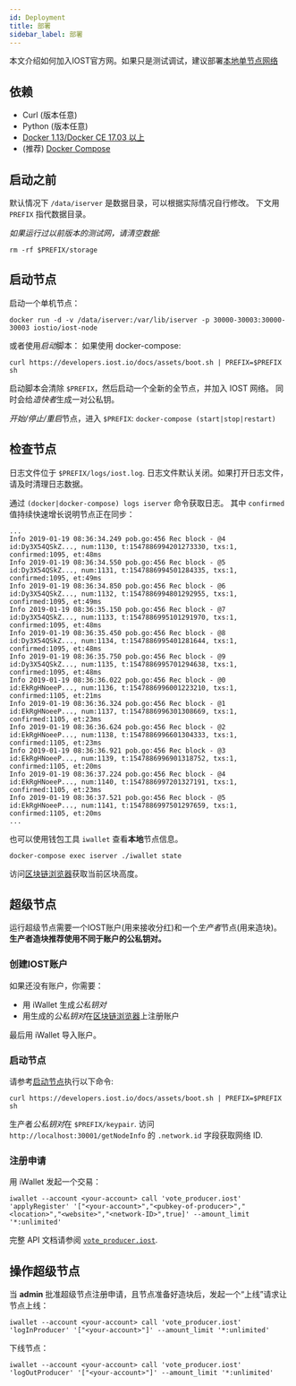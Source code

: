 ```yaml
---
id: Deployment
title: 部署
sidebar_label: 部署
---
```

本文介绍如何加入IOST官方网。如果只是测试调试，建议部署[本地单节点网络](4-running-iost-node/LocalServer.md)

## 依赖

- Curl (版本任意)
- Python (版本任意)
- [Docker 1.13/Docker CE 17.03 以上](https://docs.docker.com/install)
- (推荐) [Docker Compose](https://docs.docker.com/compose/install)

## 启动之前

默认情况下 `/data/iserver` 是数据目录，可以根据实际情况自行修改。
下文用 `PREFIX` 指代数据目录。


*如果运行过以前版本的测试网，请清空数据:*

```
rm -rf $PREFIX/storage
```

## 启动节点

启动一个单机节点：

```
docker run -d -v /data/iserver:/var/lib/iserver -p 30000-30003:30000-30003 iostio/iost-node
```

或者使用*启动*脚本：
如果使用 docker-compose:

```
curl https://developers.iost.io/docs/assets/boot.sh | PREFIX=$PREFIX sh
```

启动脚本会清除 `$PREFIX`，然后启动一个全新的全节点，并加入 IOST 网络。
同时会给*造快者*生成一对公私钥。

*开始/停止/重启*节点，进入 `$PREFIX`: `docker-compose (start|stop|restart)`

## 检查节点

日志文件位于 `$PREFIX/logs/iost.log`.
日志文件默认关闭。如果打开日志文件，请及时清理日志数据。

通过 `(docker|docker-compose) logs iserver` 命令获取日志。
其中 `confirmed` 值持续快速增长说明节点正在同步：

```
...
Info 2019-01-19 08:36:34.249 pob.go:456 Rec block - @4 id:Dy3X54QSkZ..., num:1130, t:1547886994201273330, txs:1, confirmed:1095, et:48ms
Info 2019-01-19 08:36:34.550 pob.go:456 Rec block - @5 id:Dy3X54QSkZ..., num:1131, t:1547886994501284335, txs:1, confirmed:1095, et:49ms
Info 2019-01-19 08:36:34.850 pob.go:456 Rec block - @6 id:Dy3X54QSkZ..., num:1132, t:1547886994801292955, txs:1, confirmed:1095, et:49ms
Info 2019-01-19 08:36:35.150 pob.go:456 Rec block - @7 id:Dy3X54QSkZ..., num:1133, t:1547886995101291970, txs:1, confirmed:1095, et:48ms
Info 2019-01-19 08:36:35.450 pob.go:456 Rec block - @8 id:Dy3X54QSkZ..., num:1134, t:1547886995401281644, txs:1, confirmed:1095, et:48ms
Info 2019-01-19 08:36:35.750 pob.go:456 Rec block - @9 id:Dy3X54QSkZ..., num:1135, t:1547886995701294638, txs:1, confirmed:1095, et:48ms
Info 2019-01-19 08:36:36.022 pob.go:456 Rec block - @0 id:EkRgHNoeeP..., num:1136, t:1547886996001223210, txs:1, confirmed:1105, et:21ms
Info 2019-01-19 08:36:36.324 pob.go:456 Rec block - @1 id:EkRgHNoeeP..., num:1137, t:1547886996301308669, txs:1, confirmed:1105, et:23ms
Info 2019-01-19 08:36:36.624 pob.go:456 Rec block - @2 id:EkRgHNoeeP..., num:1138, t:1547886996601304333, txs:1, confirmed:1105, et:23ms
Info 2019-01-19 08:36:36.921 pob.go:456 Rec block - @3 id:EkRgHNoeeP..., num:1139, t:1547886996901318752, txs:1, confirmed:1105, et:20ms
Info 2019-01-19 08:36:37.224 pob.go:456 Rec block - @4 id:EkRgHNoeeP..., num:1140, t:1547886997201327191, txs:1, confirmed:1105, et:23ms
Info 2019-01-19 08:36:37.521 pob.go:456 Rec block - @5 id:EkRgHNoeeP..., num:1141, t:1547886997501297659, txs:1, confirmed:1105, et:20ms
...
```

也可以使用钱包工具 `iwallet` 查看**本地**节点信息。

```
docker-compose exec iserver ./iwallet state
```

访问[区块链浏览器](https://explorer.iost.io)获取当前区块高度。

## 超级节点

运行超级节点需要一个IOST账户(用来接收分红)和一个*生产者*节点(用来造块)。   
**生产者造块推荐使用不同于账户的公私钥对。**

### 创建IOST账户

如果还没有账户，你需要：

- 用 iWallet 生成*公私钥对*
- 用生成的*公私钥对*在[区块链浏览器](https://explorer.iost.io)上注册账户

最后用 iWallet 导入账户。

### 启动节点

请参考[启动节点](#start-the-node)执行以下命令:

```
curl https://developers.iost.io/docs/assets/boot.sh | PREFIX=$PREFIX sh
```

生产者*公私钥对*在 `$PREFIX/keypair`.
访问 `http://localhost:30001/getNodeInfo` 的 `.network.id` 字段获取网络 ID.

### 注册申请

用 iWallet 发起一个交易：

```
iwallet --account <your-account> call 'vote_producer.iost' 'applyRegister' '["<your-account>","<pubkey-of-producer>","<location>","<website>","<network-ID>",true]' --amount_limit '*:unlimited'
```

完整 API 文档请参阅 [`vote_producer.iost`](6-reference/SystemContract.html#vote-produceriost).

## 操作超级节点

当 **admin** 批准超级节点注册申请，且节点准备好造块后，发起一个“上线”请求让节点上线：

```
iwallet --account <your-account> call 'vote_producer.iost' 'logInProducer' '["<your-account>"]' --amount_limit '*:unlimited'
```

下线节点：

```
iwallet --account <your-account> call 'vote_producer.iost' 'logOutProducer' '["<your-account>"]' --amount_limit '*:unlimited'
```
